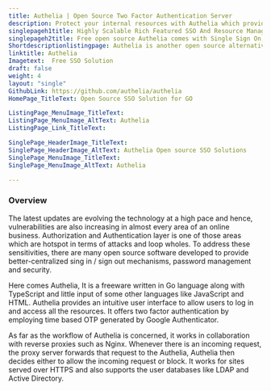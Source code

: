 ```yaml
---
title: Authelia | Open Source Two Factor Authentication Server
description: Protect your internal resources with Authelia which provides SSO and Password Management capabilities by collaborating with reverse proxies such as Nginx.
singlepageh1title: Highly Scalable Rich Featured SSO And Resource Management
singlepageh2title: Free open source Authelia comes with Single Sign On, Login Regulations, application security, and also provides support for LDAP and Active Directory
Shortdescriptionlistingpage: Authelia is another open source alternative to provide 2F-authentication with Single Sign-on capabilities. It works by collaborating with reverse proxies such as Nginx, Traefik and HAProxy.
linktitle: Authelia
Imagetext:  Free SSO Solution
draft: false
weight: 4
layout: "single"
GithubLink: https://github.com/authelia/authelia
HomePage_TitleText: Open Source SSO Solution for GO

ListingPage_MenuImage_TitleText: 
ListingPage_MenuImage_AltText: Authelia
ListingPage_Link_TitleText: 

SinglePage_HeaderImage_TitleText: 
SinglePage_HeaderImage_AltText: Authelia Open source SSO Solutions
SinglePage_MenuImage_TitleText: 
SinglePage_MenuImage_AltText: Authelia 

---
```

### **Overview**
The latest updates are evolving the technology at a high pace and hence, vulnerabilities are also increasing in almost every area of an online business. Authorization and Authentication layer is one of those areas which are hotspot in terms of attacks and loop wholes. To address these sensitivities, there are many open source software developed to provide better-centralized sing in / sign out mechanisms, password management and security.

Here comes Authelia, It is a freeware written in Go language along with TypeScript and little input of some other languages like JavaScript and HTML. Authelia provides an intuitive user interface to allow users to log in and access all the resources. It offers two factor authentication by employing time based OTP generated by Google Authenticator.

As far as the workflow of Authelia is concerned, it works in collaboration with reverse proxies such as Nginx. Whenever there is an incoming request, the proxy server forwards that request to the Authelia, Authelia then decides either to allow the incoming request or block. It works for sites served over HTTPS and also supports the user databases like LDAP and Active Directory.

